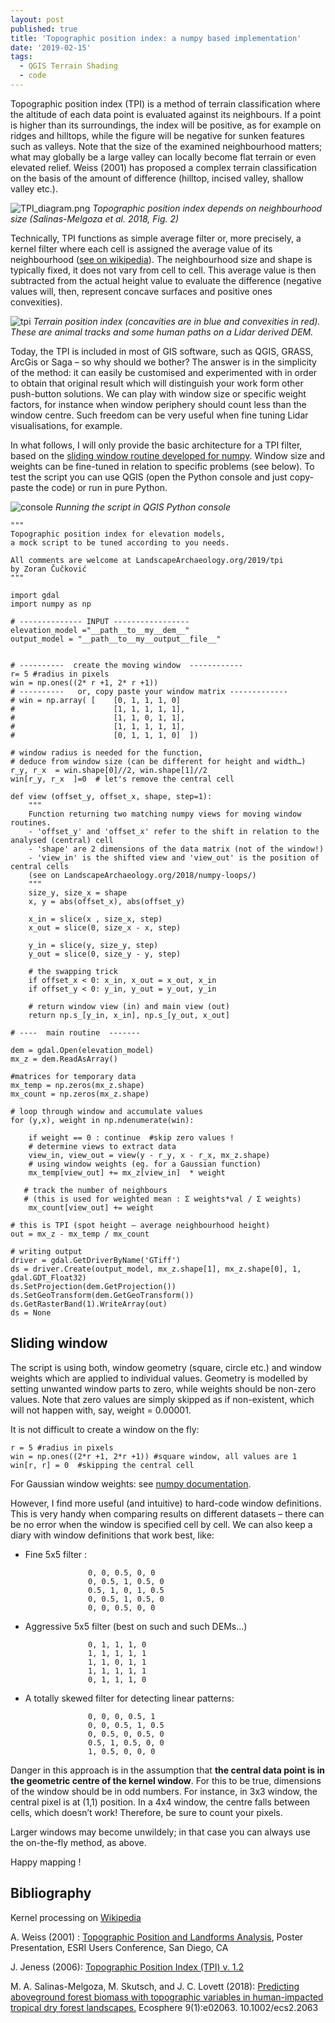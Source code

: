 ```yaml
---
layout: post
published: true
title: 'Topographic position index: a numpy based implementation'
date: '2019-02-15'
tags:
  - QGIS Terrain Shading
  - code
---
```



Topographic position index (TPI) is a method of terrain classification where the altitude of each data point is evaluated against its neighbours. If a point is higher than its surroundings, the index will be positive, as for example on ridges and hilltops, while the figure will be negative for sunken features such as valleys. Note that the size of the examined neighbourhood matters; what may globally be a large valley can locally become flat terrain or even elevated relief. Weiss (2001) has proposed a complex terrain classification on the basis of the amount of difference (hilltop, incised valley, shallow valley etc.).

![TPI_diagram.png](/figures/TPI_diagram.png)
*Topographic position index depends on neighbourhood size (Salinas-Melgoza et al. 2018, Fig. 2)* 

Technically, TPI functions as simple average filter or, more precisely, a kernel filter where each cell is assigned the average value of its neighbourhood ([see on wikipedia](https://en.wikipedia.org/wiki/Kernel_(image_processing))). The neighbourhood size and shape is typically fixed, it does not vary from cell to cell. This average value is then subtracted from the actual height value to evaluate the difference (negative values will, then, represent concave surfaces and positive ones convexities).  

![tpi](/figures/TPI.png)
*Terrain position index (concavities are in blue and convexities in red). These are animal tracks and some human paths on a Lidar derived DEM.* 

Today, the TPI is included in most of GIS software, such as QGIS, GRASS, ArcGis or Saga – so why should we bother? The answer is in the simplicity of the method: it can easily be customised and experimented with in order to obtain that original result which will distinguish your work form other push-button solutions. We can play with window size or specific weight factors, for instance when window periphery should count less than the window centre. Such freedom can be very useful when fine tuning Lidar visualisations, for example. 

In what follows, I will only provide the basic architecture for a TPI filter, based on the [sliding window routine developed for numpy](https://landscapearchaeology.org/2018/numpy-loops/). Window size and weights can be fine-tuned in relation to specific problems (see below). To test the script you can use QGIS (open the Python console and just copy-paste the code) or run in pure Python. 

![console](/figures/console.png)
*Running the script in QGIS Python console*

```
"""
Topographic position index for elevation models, 
a mock script to be tuned according to you needs.

All comments are welcome at LandscapeArchaeology.org/2019/tpi
by Zoran Čučković
"""

import gdal
import numpy as np

# -------------- INPUT -----------------
elevation_model ="__path__to__my__dem__"
output_model = "__path__to__my__output__file__"


# ----------  create the moving window  ------------
r= 5 #radius in pixels
win = np.ones((2* r +1, 2* r +1))
# ----------   or, copy paste your window matrix -------------
# win = np.array( [    [0, 1, 1, 1, 0]
#                      [1, 1, 1, 1, 1],
#                      [1, 1, 0, 1, 1],
#                      [1, 1, 1, 1, 1],
#                      [0, 1, 1, 1, 0]  ])

# window radius is needed for the function,
# deduce from window size (can be different for height and width…)
r_y, r_x  = win.shape[0]//2, win.shape[1]//2
win[r_y, r_x  ]=0  # let's remove the central cell 

def view (offset_y, offset_x, shape, step=1):
    """
    Function returning two matching numpy views for moving window routines.
    - 'offset_y' and 'offset_x' refer to the shift in relation to the analysed (central) cell 
    - 'shape' are 2 dimensions of the data matrix (not of the window!)
    - 'view_in' is the shifted view and 'view_out' is the position of central cells
    (see on LandscapeArchaeology.org/2018/numpy-loops/)
    """
    size_y, size_x = shape
    x, y = abs(offset_x), abs(offset_y)
    
    x_in = slice(x , size_x, step) 
    x_out = slice(0, size_x - x, step)

    y_in = slice(y, size_y, step)
    y_out = slice(0, size_y - y, step)
 
    # the swapping trick    
    if offset_x < 0: x_in, x_out = x_out, x_in                                 
    if offset_y < 0: y_in, y_out = y_out, y_in
 
    # return window view (in) and main view (out)
    return np.s_[y_in, x_in], np.s_[y_out, x_out]

# ----  main routine  -------

dem = gdal.Open(elevation_model)
mx_z = dem.ReadAsArray()

#matrices for temporary data
mx_temp = np.zeros(mx_z.shape)
mx_count = np.zeros(mx_z.shape)

# loop through window and accumulate values
for (y,x), weight in np.ndenumerate(win):
    
    if weight == 0 : continue  #skip zero values !
    # determine views to extract data 
    view_in, view_out = view(y - r_y, x - r_x, mx_z.shape)
    # using window weights (eg. for a Gaussian function)
    mx_temp[view_out] += mx_z[view_in]  * weight
    
   # track the number of neighbours 
   # (this is used for weighted mean : Σ weights*val / Σ weights)
    mx_count[view_out] += weight

# this is TPI (spot height – average neighbourhood height)
out = mx_z - mx_temp / mx_count

# writing output 
driver = gdal.GetDriverByName('GTiff')
ds = driver.Create(output_model, mx_z.shape[1], mx_z.shape[0], 1, gdal.GDT_Float32)
ds.SetProjection(dem.GetProjection())
ds.SetGeoTransform(dem.GetGeoTransform())
ds.GetRasterBand(1).WriteArray(out)
ds = None
```

## Sliding window
The script is using both, window geometry (square, circle etc.) and window weights which are applied to individual values. Geometry is modelled by setting unwanted window parts to zero, while weights should be non-zero values. Note that zero values are simply skipped as if non-existent, which will not happen with, say, weight = 0.00001. 

It is not difficult to create a window on the fly: 
```
r = 5 #radius in pixels
win = np.ones((2*r +1, 2*r +1)) #square window, all values are 1
win[r, r] = 0  #skipping the central cell
```
For Gaussian window weights: see [numpy documentation]( https://docs.scipy.org/doc/numpy/reference/generated/numpy.random.multivariate_normal.html).

However, I find more useful (and intuitive) to hard-code window definitions. This is very handy when comparing results on different datasets – there can be no error when the window is specified cell by cell. We can also keep a diary with window definitions that work best, like:
-	Fine 5x5 filter : 
  
                      0, 0, 0.5, 0, 0
                      0, 0.5, 1, 0.5, 0
                      0.5, 1, 0, 1, 0.5
                      0, 0.5, 1, 0.5, 0
                      0, 0, 0.5, 0, 0 
                  
-	Aggressive 5x5 filter (best on such and such DEMs…)

                      0, 1, 1, 1, 0
                      1, 1, 1, 1, 1
                      1, 1, 0, 1, 1
                      1, 1, 1, 1, 1
                      0, 1, 1, 1, 0
                     
-	A totally skewed filter for detecting linear patterns:

                      0, 0, 0, 0.5, 1
                      0, 0, 0.5, 1, 0.5
                      0, 0.5, 0, 0.5, 0
                      0.5, 1, 0.5, 0, 0
                      1, 0.5, 0, 0, 0 
              
Danger in this approach is in the assumption that **the central data point is in the geometric centre of the kernel window**. For this to be true, dimensions of the window should be in odd numbers. For instance, in 3x3 window, the central pixel is at (1,1) position. In a 4x4 window, the centre falls between cells, which doesn’t work! Therefore, be sure to count your pixels. 

Larger windows may become unwildely; in that case you can always use the on-the-fly method, as above.

Happy mapping !

## Bibliography
Kernel processing on [Wikipedia ](https://en.wikipedia.org/wiki/Kernel_(image_processing))

A. Weiss (2001) : [Topographic Position and Landforms Analysis]( http://www.jennessent.com/downloads/tpi-poster-tnc_18x22.pdf), Poster Presentation, ESRI Users Conference, San Diego, CA

J. Jeness (2006): [Topographic Position Index (TPI) v. 1.2](http://www.jennessent.com/downloads/tpi_documentation_online.pdf)

M. A. Salinas-Melgoza, M. Skutsch, and J. C. Lovett (2018): [Predicting aboveground forest biomass with topographic variables in human-impacted tropical dry forest landscapes.](https://www.researchgate.net/publication/321125918_Predicting_above_ground_forest_biomass_with_topographic_variables_in_human-impacted_tropical_dry_forest_landscapes) Ecosphere 9(1):e02063. 10.1002/ecs2.2063
